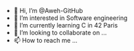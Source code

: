 - 👋 Hi, I’m @Aweh-GitHub
- 👀 I’m interested in Software engineering
- 🌱 I’m currently learning C in 42 Paris
- 💞️ I’m looking to collaborate on ...
- 📫 How to reach me ...

<!---
Aweh-GitHub/Aweh-GitHub is a ✨ special ✨ repository because its `README.md` (this file) appears on your GitHub profile.
You can click the Preview link to take a look at your changes.
--->
